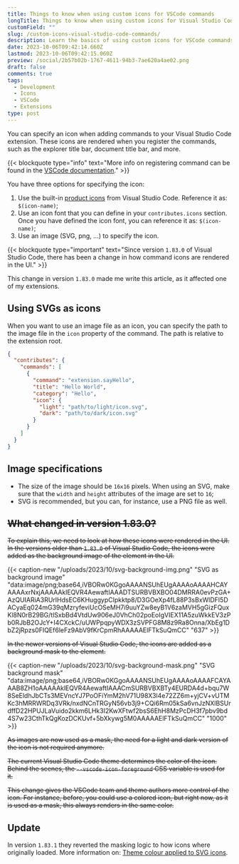 ```yaml
---
title: Things to know when using custom icons for VSCode commands
longTitle: Things to know when using custom icons for Visual Studio Code commands
customField: ""
slug: /custom-icons-visual-studio-code-commands/
description: Learn the basics of using custom icons for VSCode commands and an important change in VSCode since version 1.83.0 how they are rendered.
date: 2023-10-06T09:42:14.660Z
lastmod: 2023-10-06T09:42:15.060Z
preview: /social/2b57b02b-1767-4611-94b3-7ae620a4ae02.png
draft: false
comments: true
tags:
  - Development
  - Icons
  - VSCode
  - Extensions
type: post
---
```


You can specify an icon when adding commands to your Visual Studio Code extension. These icons are rendered when you register the commands, such as the explorer title bar, document title bar, and more.

{{< blockquote type="info" text="More info on registering command can be found in the [VSCode documentation](https://code.visualstudio.com/api/references/contribution-points#contributes.commands)." >}}

You have three options for specifying the icon:

1. Use the built-in [product icons](https://code.visualstudio.com/api/references/icons-in-labels#icon-listing) from Visual Studio Code. Reference it as: `$(icon-name)`;
2. Use an icon font that you can define in your `contributes.icons` section. Once you have defined the icon font, you can reference it as: `$(icon-name)`;
3. Use an image (SVG, png, ...) to specify the icon.

{{< blockquote type="important" text="Since version `1.83.0` of Visual Studio Code, there has been a change in how command icons are rendered in the UI." >}}

This change in version `1.83.0` made me write this article, as it affected one of my extensions.

## Using SVGs as icons

When you want to use an image file as an icon, you can specify the path to the image file in the `icon` property of the command. The path is relative to the extension root.

```json {linenos=table,noclasses=false}
{
  "contributes": {
    "commands": [
      {
        "command": "extension.sayHello",
        "title": "Hello World",
        "category": "Hello",
        "icon": {
          "light": "path/to/light/icon.svg",
          "dark": "path/to/dark/icon.svg"
        }
      }
    ]
  }
}
```

## Image specifications

- The size of the image should be `16x16` pixels. When using an SVG, make sure that the `width` and `height` attributes of the image are set to `16`;
- SVG is recommended, but you can, for instance, use a PNG file as well.

## ~~What changed in version 1.83.0?~~

~~To explain this, we need to look at how these icons were rendered in the UI. In the versions older than `1.83.0` of Visual Studio Code, the icons were added as the background image of the element in the UI.~~

{{< caption-new "/uploads/2023/10/svg-background-img.png" "SVG as background image"  "data:image/png;base64,iVBORw0KGgoAAAANSUhEUgAAAAoAAAAHCAYAAAAxrNxjAAAAAklEQVR4AewaftIAAADTSURBVBXBO04DMRRA0evPzGA+AzQUIARiA3RUrIHdsEC6KHuggypCIpkktp8/D3GOeXp4fL88P3sBxWlDFI5DACyaEq024mG39qMzryfeviUcOSeMH7i9uuYZw8eyB1V6zaMVH5gGizFQuxKl8N0rB29BG/tlSxbBd4VtdUw906eJ0VhCh02poEoIgVIEX11A5zuWkkEV3zPb0RJbB2OJcY+I4CXckC/uUWPpqpyWDX3zSVPFG8M8z9Ra8Onna/XbEg1DbZ2jRpzs0FIQEf6leFz9AbV9fKrCpmRhAAAAAElFTkSuQmCC" "637" >}}

~~In the newer versions of Visual Studio Code, the icons are added as a background mask to the element.~~

{{< caption-new "/uploads/2023/10/svg-background-mask.png" "SVG background mask"  "data:image/png;base64,iVBORw0KGgoAAAANSUhEUgAAAAoAAAAFCAYAAAB8ZH1oAAAAAklEQVR4AewaftIAAACmSURBVBXBTy4EURDA4d+bqu7W8SeEldhJbCTs3MEVncYJ7PoOFiYmM2hV71U98X3l4e72ZZ6m+yjCV+vUTMKc3hMRRWRDq3VRk/nxdNCnTRGyN56vb3j9+CQi6Rm05kSa6vnJzNXlBSUrdffD22HPUJLaVuido2kkm6LHk3I2KwXFtwf2bsS6EhH8MzPcDH3f7pbv9bd4S7w23CthTkQgKozDCKUvf+5bXkywg5M0AAAAAElFTkSuQmCC" "1000" >}}

~~As images are now used as a mask, the need for a light and dark version of the icon is not required anymore.~~

~~The current Visual Studio Code theme determines the color of the icon. Behind the scenes, the `--vscode-icon-foreground` CSS variable is used for it.~~

~~This change gives the VSCode team and theme authors more control of the icon. For instance, before, you could use a colored icon, but right now, as it is used as a mask, this always renders in the same color.~~

## Update

In version `1.83.1` they reverted the masking logic to how icons where originally loaded. More information on: [Theme colour applied to SVG icons](https://github.com/microsoft/vscode/issues/194710).
